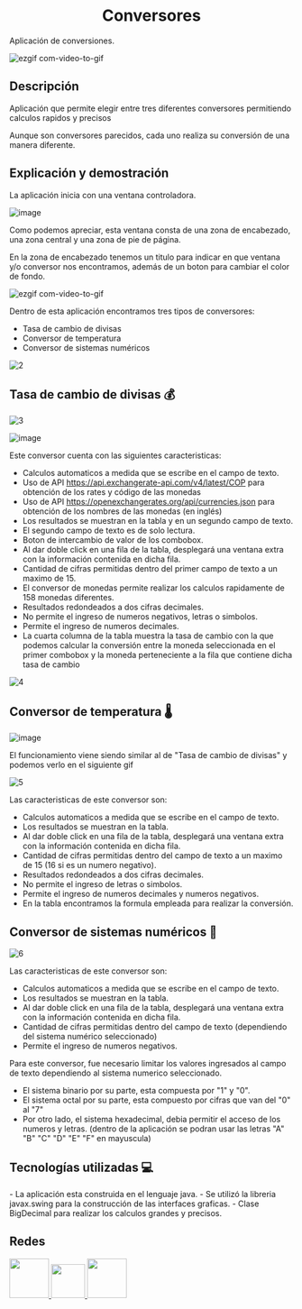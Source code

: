 <h1 align="center"> Conversores </h1>
<p>
  Aplicación de conversiones.
  
</p>

![ezgif com-video-to-gif](https://user-images.githubusercontent.com/101782933/229208668-ce2a45d7-8120-45bb-ad16-496ca7714c11.gif)

<h2> Descripción </h2>
<p>
  Aplicación que permite elegir entre tres diferentes conversores permitiendo
  calculos rapidos y precisos
  
  Aunque son conversores parecidos, cada uno realiza su conversión de una manera diferente.
  
</p>

<h2> Explicación y demostración </h2>

<p>
  La aplicación inicia con una ventana controladora.
</p>

![image](https://user-images.githubusercontent.com/101782933/229003155-7e1d29ce-0123-499c-909f-1d88d99c2dd7.png)

<p>
  Como podemos apreciar, esta ventana consta de una zona de encabezado, una zona central
  y una zona de pie de página.

  En la zona de encabezado tenemos un titulo para indicar en que ventana y/o conversor nos encontramos, además
  de un boton para cambiar el color de fondo.
</p>

![ezgif com-video-to-gif](https://user-images.githubusercontent.com/101782933/229005869-d146f93c-dcf9-47c5-b341-6c3bbdd5354e.gif)

<p>
  Dentro de esta aplicación encontramos tres tipos
  de conversores:
  
  - Tasa de cambio de divisas
  - Conversor de temperatura
  - Conversor de sistemas numéricos
</p>

![2](https://user-images.githubusercontent.com/101782933/229021862-b4d5c995-8e85-45b3-adc6-24c63f638967.gif)

<h2> Tasa de cambio de divisas 💰</h2>

![3](https://user-images.githubusercontent.com/101782933/229025107-713664f8-8435-477e-85db-817e5368dabb.gif)

![image](https://user-images.githubusercontent.com/101782933/229026201-daefc95c-4c9e-44c2-be68-0fa114742ff5.png)

<p>  
  Este conversor cuenta con las siguientes caracteristicas:

  - Calculos automaticos a medida que se escribe en el campo de texto.
  - Uso de API https://api.exchangerate-api.com/v4/latest/COP para obtención de los
  rates y código de las monedas
  - Uso de API https://openexchangerates.org/api/currencies.json para obtención de
  los nombres de las monedas (en inglés)
  - Los resultados se muestran en la tabla y en un segundo campo de texto.
  - El segundo campo de texto es de solo lectura.
  - Boton de intercambio de valor de los combobox.
  - Al dar doble click en una fila de la tabla, desplegará una ventana extra con la
  información contenida en dicha fila.
  - Cantidad de cifras permitidas dentro del primer campo de texto a un maximo de 15.
  - El conversor de monedas permite realizar los calculos rapidamente de 158 monedas diferentes.
  - Resultados redondeados a dos cifras decimales.
  - No permite el ingreso de numeros negativos, letras o simbolos.
  - Permite el ingreso de numeros decimales.
  - La cuarta columna de la tabla muestra la tasa de cambio con la que podemos calcular la conversión
  entre la moneda seleccionada en el primer combobox y la moneda perteneciente a la fila que
  contiene dicha tasa de cambio
</p>

![4](https://user-images.githubusercontent.com/101782933/229081986-951473d6-071a-41e4-ac8d-606ad475b529.gif)

<h2> Conversor de temperatura 🌡️</h2>

![image](https://user-images.githubusercontent.com/101782933/229082784-689b5dd9-6f44-438e-b4f0-1df8716e5cdf.png)

<p>
  El funcionamiento viene siendo similar al de "Tasa de cambio de divisas" y podemos verlo en el siguiente gif
</p>

![5](https://user-images.githubusercontent.com/101782933/229084806-aa1162ca-ae0a-485c-bcf7-4e526fe182d1.gif)

<p>
  Las caracteristicas de este conversor son:
  
  - Calculos automaticos a medida que se escribe en el campo de texto.
  - Los resultados se muestran en la tabla.
  - Al dar doble click en una fila de la tabla, desplegará una ventana extra con la
  información contenida en dicha fila.
  - Cantidad de cifras permitidas dentro del campo de texto a un maximo de 15 (16 si es un numero negativo).
  - Resultados redondeados a dos cifras decimales.
  - No permite el ingreso de letras o simbolos.
  - Permite el ingreso de numeros decimales y numeros negativos.
  - En la tabla encontramos la formula empleada para realizar la conversión.
</p>


<h2> Conversor de sistemas numéricos 🔢</h2>

![6](https://user-images.githubusercontent.com/101782933/229086540-11292fa2-0c88-44e0-a472-37e6c91d8f81.gif)

<p>
  Las caracteristicas de este conversor son:
  
  - Calculos automaticos a medida que se escribe en el campo de texto.
  - Los resultados se muestran en la tabla.
  - Al dar doble click en una fila de la tabla, desplegará una ventana extra con la
  información contenida en dicha fila.
  - Cantidad de cifras permitidas dentro del campo de texto (dependiendo del sistema numérico seleccionado)
  - Permite el ingreso de numeros negativos.
</p>

<p>
  Para este conversor, fue necesario limitar los valores ingresados al campo de texto dependiendo 
  al sistema numerico seleccionado. 
  
  - El sistema binario por su parte, esta compuesta por "1" y "0".
  - El sistema octal por su parte, esta compuesto por cifras que van del "0" al "7"
  - Por otro lado, el sistema hexadecimal, debia permitir el acceso de los numeros y letras.
  (dentro de la aplicación se podran usar las letras "A" "B" "C" "D" "E" "F" en mayuscula)
  
</p>

<h2> Tecnologías utilizadas 💻</h2>

<p>
  - La aplicación esta construida en el lenguaje java.
  - Se utilizó la libreria javax.swing para la construcción de las interfaces graficas.
  - Clase BigDecimal para realizar los calculos grandes y precisos.
</p>

<h2> Redes </h2>

<a href="https://github.com/zucarion7" target="_BLANK">
  <img widht="70" height="70" src="https://user-images.githubusercontent.com/101782933/229203774-0bc9b976-0788-41a2-87af-1d4e819aa943.png">
 </a>

<a href="https://www.instagram.com/zucarion7/" target="_BLANK">
  <img widht="60" height="60" src="https://user-images.githubusercontent.com/101782933/229204673-7260f3c5-d6f3-4ff5-96a8-686dacde5557.png">
 </a>

<a href="https://www.linkedin.com/in/zucarion7/" target="_BLANK">
  <img widht="70" height="70" src="https://user-images.githubusercontent.com/101782933/229201751-ddd8422a-5f33-4ea1-946f-2d06a2effa7a.png">
 </a>
